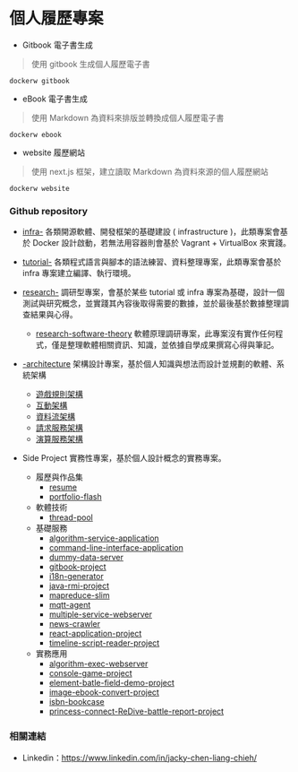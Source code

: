 # 個人履歷專案

+ Gitbook 電子書生成
> 使用 gitbook 生成個人履歷電子書

```
dockerw gitbook
```

+ eBook 電子書生成
> 使用 Markdown 為資料來排版並轉換成個人履歷電子書

```
dockerw ebook
```

+ website 履歷網站
> 使用 next.js 框架，建立讀取 Markdown 為資料來源的個人履歷網站

```
dockerw website
```

### Github repository

+ [infra-<repository>](https://github.com/eastmoon?tab=repositories&q=infra+in%3Aname&type=public&language=&sort=)
各類開源軟體、開發框架的基礎建設 ( infrastructure )，此類專案會基於 Docker 設計啟動，若無法用容器則會基於 Vagrant + VirtualBox 來實踐。

+ [tutorial-<repository>](https://github.com/eastmoon?tab=repositories&q=tutorial+in%3Aname&type=public&language=&sort=)
各類程式語言與腳本的語法練習、資料整理專案，此類專案會基於 infra 專案建立編譯、執行環境。

+ [research-<repository>](https://github.com/eastmoon?tab=repositories&q=research+in%3Aname&type=public&language=&sort=)
調研型專案，會基於某些 tutorial 或 infra 專案為基礎，設計一個測試與研究概念，並實踐其內容後取得需要的數據，並於最後基於數據整理調查結果與心得。
    - [research-software-theory](https://github.com/eastmoon/research-software-theory)
    軟體原理調研專案，此專案沒有實作任何程式，僅是整理軟體相關資訊、知識，並依據自學成果撰寫心得與筆記。

+ [<repository>-architecture](https://github.com/eastmoon?tab=repositories&q=-architecture+in%3Aname&type=public&language=&sort=)
架構設計專案，基於個人知識與想法而設計並規劃的軟體、系統架構
    - [遊戲規則架構](https://github.com/eastmoon/game-rule-architecture)
    - [互動架構](https://github.com/eastmoon/interactive-architecture)
    - [資料流架構](https://github.com/eastmoon/dataflow-architecture)
    - [請求服務架構](https://github.com/eastmoon/request-service-architecture)
    - [演算服務架構](https://github.com/eastmoon/calculate-service-architecture)

+ Side Project
實務性專案，基於個人設計概念的實務專案。
    - 履歷與作品集
        + [resume](https://github.com/eastmoon/resume)
        + [portfolio-flash](https://github.com/eastmoon/portfolio-flash)
    - 軟體技術
        + [thread-pool](https://github.com/eastmoon/thread-pool)
    - 基礎服務
        + [algorithm-service-application](https://github.com/eastmoon/algorithm-service-application)
        + [command-line-interface-application](https://github.com/eastmoon/command-line-interface-application)
        + [dummy-data-server](https://github.com/eastmoon/dummy-data-server)
        + [gitbook-project](https://github.com/eastmoon/gitbook-project)
        + [i18n-generator](https://github.com/eastmoon/i18n-generator)
        + [java-rmi-project](https://github.com/eastmoon/java-rmi-project)
        + [mapreduce-slim](https://github.com/eastmoon/mapreduce-slim)
        + [mqtt-agent](https://github.com/eastmoon/mqtt-agent)
        + [multiple-service-webserver](https://github.com/eastmoon/multiple-service-webserver)
        + [news-crawler](https://github.com/eastmoon/news-crawler)
        + [react-application-project](https://github.com/eastmoon/react-application-project)
        + [timeline-script-reader-project](https://github.com/eastmoon/timeline-script-reader-project)
    - 實務應用
        + [algorithm-exec-webserver](https://github.com/eastmoon/algorithm-exec-webserver)
        + [console-game-project](https://github.com/eastmoon/console-game-project)
        + [element-batle-field-demo-project](https://github.com/eastmoon/element-batle-field-demo-project)
        + [image-ebook-convert-project](https://github.com/eastmoon/image-ebook-convert-project)
        + [isbn-bookcase](https://github.com/eastmoon/isbn-bookcase)
        + [princess-connect-ReDive-battle-report-project](https://github.com/eastmoon/princess-connect-ReDive-battle-report-project)



### 相關連結

- Linkedin：https://www.linkedin.com/in/jacky-chen-liang-chieh/
